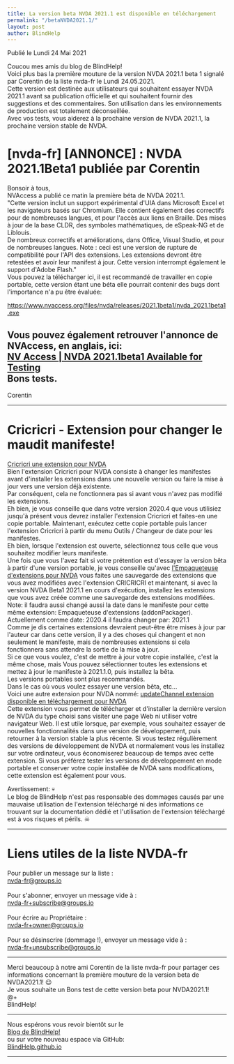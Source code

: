 ```yaml
---
title: La version beta NVDA 2021.1 est disponible en téléchargement
permalink: "/betaNVDA2021.1/"
layout: post
author: BlindHelp
---
```


<footer>Publié le Lundi 24 Mai 2021</footer>


Coucou mes amis du blog de BlindHelp!    
Voici plus bas la première mouture de la version NVDA 2021.1 beta 1 signalé par Corentin de la liste nvda-fr le Lundi 24.05.2021.    
Cette version est destinée aux utilisateurs qui souhaitent essayer NVDA 2021.1 avant sa publication officielle et qui souhaitent fournir des suggestions et des commentaires. Son utilisation dans les environnements de production est totalement déconseillée.         
Avec vos tests, vous aiderez à la prochaine version de NVDA 2021.1, la prochaine version stable de NVDA.        

# [nvda-fr] [ANNONCE] : NVDA 2021.1Beta1 publiée par Corentin #

Bonsoir à tous,    
NVAccess a publié ce matin la première béta de NVDA 2021.1.    
"Cette version inclut un support expérimental d'UIA dans Microsoft Excel et les navigateurs basés sur Chromium. Elle contient également des correctifs pour de nombreuses langues, et pour l'accès aux liens en Braille. Des mises à jour de la base CLDR, des symboles mathématiques, de eSpeak-NG et de Liblouis.    
De nombreux correctifs et améliorations, dans Office, Visual Studio, et pour de nombreuses langues. Note : ceci est une version de rupture de compatibilité pour l'API des extensions. Les extensions devront être retestées et avoir leur manifest à jour. Cette version interrompt également le support d'Adobe Flash."    
Vous pouvez la télécharger ici, il est recommandé de travailler en copie portable, cette version étant une béta elle pourrait contenir des bugs dont l'importance n'a pu être évaluée:    

<https://www.nvaccess.org/files/nvda/releases/2021.1beta1/nvda_2021.1beta1.exe>

Vous pouvez également retrouver l'annonce de NVAccess, en anglais, ici:    
[NV Access | NVDA 2021.1beta1 Available for Testing](https://www.nvaccess.org/post/nvda-2021-1beta1/)    
Bons tests.    
-- 
Corentin    

---

# Cricricri - Extension pour changer le maudit manifeste! #

[Cricricri une extension pour NVDA](https://blindhelp.github.io/cricricri/)  
Bien l'extension Cricricri pour NVDA consiste à changer les manifestes avant d'installer les extensions dans une nouvelle version ou faire la mise à jour vers une version déjà existente.  
Par conséquent, cela ne fonctionnera pas si avant vous n'avez pas modifié les extensions.  
Eh bien, je vous conseille que dans votre version 2020.4 que vous utilisiez jusqu'à présent vous devrez installer l'extension Cricricri et faites-en une  copie portable. Maintenant, exécutez cette copie portable puis lancer l'extension Cricricri à partir du menu Outils / Changeur de date pour les manifestes.  
Eh bien, lorsque l'extension est ouverte, sélectionnez tous celle que vous souhaitez modifier leurs manifeste.  
Une fois que vous l'avez fait si votre prétention est d'essayer la version bêta à partir d'une version portable, je vous conseille qu'avec [l'Empaqueteuse d'extensions pour NVDA](https://blindhelp.github.io/addonPackager/) vous faites une sauvegarde des extensions que vous avez modifiées avec l'extension CRICRICRI et maintenant, si avec la version NVDA Beta1 2021.1 en cours d'exécution, installez les extensions que vous  avez  créée comme une sauvegarde des extensions modifiées.  
Note: il faudra aussi changé aussi la date dans le manifeste pour cette même extension: Empaqueteuse d'extensions (addonPackager).    
Actuellement  comme date: 2020.4 il faudra changer par: 2021.1    
Comme je dis certaines extensions devraient peut-être être mises à jour par l'auteur car dans cette version, il y a des choses qui changent et non seulement le manifeste, mais de nombreuses extensions si cela fonctionnera sans attendre la sortie de la mise à jour.  
Si ce que vous voulez, c'est de mettre à jour votre copie installée, c'est la même chose, mais Vous pouvez  sélectionner toutes les extensions et mettez à jour le manifeste à 2021.1.0, puis installez la bêta.  
Les versions portables sont plus recommandés.  
Dans le cas où vous voulez essayer une version bêta, etc...    
Voici une autre extension pour NVDA nommé: [updateChannel extension disponible en téléchargement pour NVDA](https://blindhelp.github.io/updateChannel/)  
Cette extension vous permet de télécharger et d'installer la dernière version de NVDA du type choisi sans visiter une page Web ni utiliser votre navigateur Web. Il est utile lorsque, par exemple, vous souhaitez essayer de nouvelles fonctionnalités dans une version de développement, puis retourner  à la version stable la plus récente. Si vous testez régulièrement des versions de développement de NVDA et normalement vous les installez sur votre ordinateur, vous économiserez beaucoup de temps avec cette extension. Si vous préférez tester les versions de développement en mode portable et conserver votre copie installée de NVDA sans modifications, cette extension est également pour vous.  

Avertissement: 💀  
Le blog de BlindHelp n'est pas responsable des dommages causés par une mauvaise utilisation de l'extension téléchargé ni des informations ce trouvant sur la documentation dédié et l'utilisation de l'extension téléchargé est à vos risques et périls. ☠  


---

# Liens utiles de la liste NVDA-fr #

Pour publier un message sur la liste :    
[nvda-fr@groups.io](mailto:nvda-fr@groups.io)    
<br>
Pour s'abonner, envoyer un message vide à :    
[nvda-fr+subscribe@groups.io](mailto:nvda-fr+subscribe@groups.io)    
<br>
Pour écrire au Propriétaire :    
[nvda-fr+owner@groups.io](mailto:nvda-fr+owner@groups.io)    
<br>
Pour se désinscrire (dommage !), envoyer un message vide à :    
[nvda-fr+unsubscribe@groups.io](mailto:nvda-fr+unsubscribe@groups.io)    

---

Merci beaucoup à notre ami Corentin de la liste nvda-fr pour partager ces informations concernant la première mouture de la version beta de NVDA2021.1! 😉    
Je vous souhaite un Bons test de cette version beta pour NVDA2021.1!    
@+    
BlindHelp!    

---

Nous espérons vous revoir bientôt sur le      
[Blog de BlindHelp!](http://blindhelp.blogspot.fr/)                    
ou sur  votre nouveau espace via GitHub:                     
[BlindHelp.github.io](https://blindhelp.github.io)                    

---
